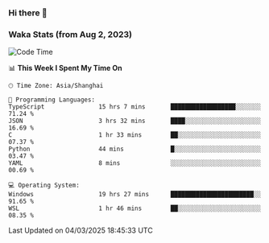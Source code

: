 ### Hi there 👋

### Waka Stats (from Aug 2, 2023)

<!--START_SECTION:waka-->
![Code Time](http://img.shields.io/badge/Code%20Time-678%20hrs%2028%20mins-blue)

📊 **This Week I Spent My Time On** 

```text
🕑︎ Time Zone: Asia/Shanghai

💬 Programming Languages: 
TypeScript               15 hrs 7 mins       ██████████████████░░░░░░░   71.24 % 
JSON                     3 hrs 32 mins       ████░░░░░░░░░░░░░░░░░░░░░   16.69 % 
C                        1 hr 33 mins        ██░░░░░░░░░░░░░░░░░░░░░░░   07.37 % 
Python                   44 mins             █░░░░░░░░░░░░░░░░░░░░░░░░   03.47 % 
YAML                     8 mins              ░░░░░░░░░░░░░░░░░░░░░░░░░   00.69 % 

💻 Operating System: 
Windows                  19 hrs 27 mins      ███████████████████████░░   91.65 % 
WSL                      1 hr 46 mins        ██░░░░░░░░░░░░░░░░░░░░░░░   08.35 % 
```


 Last Updated on 04/03/2025 18:45:33 UTC
<!--END_SECTION:waka-->
